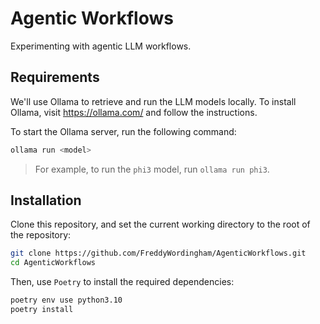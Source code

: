 # Agentic Workflows

Experimenting with agentic LLM workflows.

## Requirements

We'll use Ollama to retrieve and run the LLM models locally.
To install Ollama, visit https://ollama.com/ and follow the instructions.

To start the Ollama server, run the following command:

```bash
ollama run <model>
```

> For example, to run the `phi3` model, run `ollama run phi3`.

## Installation

Clone this repository, and set the current working directory to the root of the repository:

```bash
git clone https://github.com/FreddyWordingham/AgenticWorkflows.git
cd AgenticWorkflows
```

Then, use `Poetry` to install the required dependencies:

```bash
poetry env use python3.10
poetry install
```

